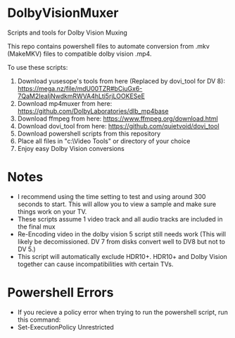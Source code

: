 # DolbyVisionMuxer
Scripts and tools for Dolby Vision Muxing

This repo contains powershell files to automate conversion from .mkv (MakeMKV) files to compatible dolby vision .mp4.

To use these scripts:
1) Download yusesope's tools from here (Replaced by dovi_tool for DV 8): https://mega.nz/file/mdU00TZR#bCiuGx6-7QaM2IeaIjNwdkmRWVA4hLti5rjLOOKESeE
2) Download mp4muxer from here: https://github.com/DolbyLaboratories/dlb_mp4base
3) Download ffmpeg from here: https://www.ffmpeg.org/download.html
4) Download dovi_tool from here: https://github.com/quietvoid/dovi_tool
5) Download powershell scripts from this repository
6) Place all files in "c:\Video Tools" or directory of your choice
7) Enjoy easy Dolby Vision conversions

# Notes
* I recommend using the time setting to test and using around 300 seconds to start.  This will allow you to view a sample and make sure things work on your TV.
* These scripts assume 1 video track and all audio tracks are included in the final mux
* Re-Encoding video in the dolby vision 5 script still needs work (This will likely be decomissioned.  DV 7 from disks convert well to DV8 but not to DV 5.)
* This script will automatically exclude HDR10+.  HDR10+ and Dolby Vision together can cause incompatibilities with certain TVs.

# Powershell Errors
* If you recieve a policy error when trying to run the powershell script, run this command:
* Set-ExecutionPolicy Unrestricted
